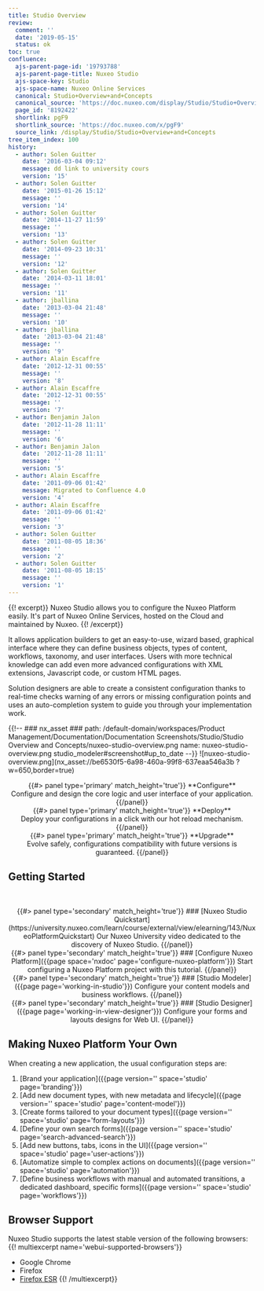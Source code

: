 ```yaml
---
title: Studio Overview
review:
  comment: ''
  date: '2019-05-15'
  status: ok
toc: true
confluence:
  ajs-parent-page-id: '19793788'
  ajs-parent-page-title: Nuxeo Studio
  ajs-space-key: Studio
  ajs-space-name: Nuxeo Online Services
  canonical: Studio+Overview+and+Concepts
  canonical_source: 'https://doc.nuxeo.com/display/Studio/Studio+Overview+and+Concepts'
  page_id: '8192422'
  shortlink: pgF9
  shortlink_source: 'https://doc.nuxeo.com/x/pgF9'
  source_link: /display/Studio/Studio+Overview+and+Concepts
tree_item_index: 100
history:
  - author: Solen Guitter
    date: '2016-03-04 09:12'
    message: dd link to university cours
    version: '15'
  - author: Solen Guitter
    date: '2015-01-26 15:12'
    message: ''
    version: '14'
  - author: Solen Guitter
    date: '2014-11-27 11:59'
    message: ''
    version: '13'
  - author: Solen Guitter
    date: '2014-09-23 10:31'
    message: ''
    version: '12'
  - author: Solen Guitter
    date: '2014-03-11 18:01'
    message: ''
    version: '11'
  - author: jballina
    date: '2013-03-04 21:48'
    message: ''
    version: '10'
  - author: jballina
    date: '2013-03-04 21:48'
    message: ''
    version: '9'
  - author: Alain Escaffre
    date: '2012-12-31 00:55'
    message: ''
    version: '8'
  - author: Alain Escaffre
    date: '2012-12-31 00:55'
    message: ''
    version: '7'
  - author: Benjamin Jalon
    date: '2012-11-28 11:11'
    message: ''
    version: '6'
  - author: Benjamin Jalon
    date: '2012-11-28 11:11'
    message: ''
    version: '5'
  - author: Alain Escaffre
    date: '2011-09-06 01:42'
    message: Migrated to Confluence 4.0
    version: '4'
  - author: Alain Escaffre
    date: '2011-09-06 01:42'
    message: ''
    version: '3'
  - author: Solen Guitter
    date: '2011-08-05 18:36'
    message: ''
    version: '2'
  - author: Solen Guitter
    date: '2011-08-05 18:15'
    message: ''
    version: '1'
---
```


{{! excerpt}}
Nuxeo Studio allows you to configure the Nuxeo Platform easily. It's part of Nuxeo Online Services, hosted on the Cloud and maintained by Nuxeo.
{{! /excerpt}}

It allows application builders to get an easy-to-use, wizard based, graphical interface where they can define business objects, types of content, workflows, taxonomy, and user interfaces. Users with more technical knowledge can add even more advanced configurations with XML extensions, Javascript code, or custom HTML pages.

Solution designers are able to create a consistent configuration thanks to real-time checks warning of any errors or missing configuration points and uses an auto-completion system to guide you through your implementation work.

{{!--     ### nx_asset ###
    path: /default-domain/workspaces/Product Management/Documentation/Documentation Screenshots/Studio/Studio Overview and Concepts/nuxeo-studio-overview.png
    name: nuxeo-studio-overview.png
    studio_modeler#screenshot#up_to_date
--}}
![nuxeo-studio-overview.png](nx_asset://be6530f5-6a98-460a-99f8-637eaa546a3b ?w=650,border=true)

<div class="row" data-equalizer data-equalize-on="medium">
<div class="column medium-4" align="center">
{{#> panel type='primary' match_height='true'}}
**Configure**</br>
Configure and design the core logic and user interface of your application.
{{/panel}}
</div>
<div class="column medium-4" align="center">
{{#> panel type='primary' match_height='true'}}
**Deploy**</br>
Deploy your configurations in a click with our hot reload mechanism.
{{/panel}}
</div>
<div class="column medium-4" align="center">
{{#> panel type='primary' match_height='true'}}
**Upgrade**</br>
Evolve safely, configurations compatibility with future versions is guaranteed.
{{/panel}}
</div>
</div>

## Getting Started
&nbsp;
<div class="row" data-equalizer data-equalize-on="medium">
<div class="column medium-6" align="center">
{{#> panel type='secondary' match_height='true'}}
### [Nuxeo Studio Quickstart](https://university.nuxeo.com/learn/course/external/view/elearning/143/NuxeoPlatformQuickstart)
Our Nuxeo University video dedicated to the discovery of Nuxeo Studio.
{{/panel}}
</div>
<div class="column medium-6" align="center">
{{#> panel type='secondary' match_height='true'}}
### [Configure Nuxeo Platform]({{page space='nxdoc' page='configure-nuxeo-platform'}})
Start configuring a Nuxeo Platform project with this tutorial.
{{/panel}}
</div>
<div class="column medium-6" align="center">
{{#> panel type='secondary' match_height='true'}}
### [Studio Modeler]({{page page='working-in-studio'}})
Configure your content models and business workflows.
{{/panel}}
</div>
<div class="column medium-6" align="center">
{{#> panel type='secondary' match_height='true'}}
### [Studio Designer]({{page page='working-in-view-designer'}})
Configure your forms and layouts designs for Web UI.
{{/panel}}
</div>
</div>

## Making Nuxeo Platform Your Own

When creating a new application, the usual configuration steps are:
1. [Brand your application]({{page version='' space='studio' page='branding'}})
1. [Add new document types, with new metadata and lifecycle]({{page version='' space='studio' page='content-model'}})
1. [Create forms tailored to your document types]({{page version='' space='studio' page='form-layouts'}})
1. [Define your own search forms]({{page version='' space='studio' page='search-advanced-search'}})
1. [Add new buttons, tabs, icons in the UI]({{page version='' space='studio' page='user-actions'}})
1. [Automatize simple to complex actions on documents]({{page version='' space='studio' page='automation'}})
1. [Define business workflows with manual and automated transitions, a dedicated dashboard, specific forms]({{page version='' space='studio' page='workflows'}})

## Browser Support

<!--Nuxeo Studio Designer and parts of Modeler use the recent W3C standard Web Components and Google Polymer framework (legacy mode). The [Google Polymer framework](https://www.polymer-project.org/) comes with [polyfills for Web Components](https://www.webcomponents.org/polyfills), a library that extends the support of web components standard to more browsers.
Nevertheless, due to browser support to some shadow DOM features and third-party libraries used in Nuxeo Studio, some browsers are not supported.-->

Nuxeo Studio supports the latest stable version of the following browsers:
{{! multiexcerpt name='webui-supported-browsers'}}
 - Google Chrome
 - Firefox
 - <a href="https://www.mozilla.org/en-US/firefox/enterprise/" target="_blank">Firefox ESR</a>
{{! /multiexcerpt}}
